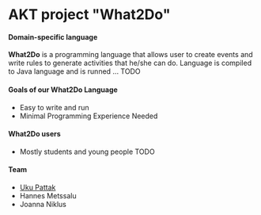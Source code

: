 AKT project "What2Do"
===========

#### Domain-specific language

**What2Do** is a programming language that allows user to create events and write rules to generate activities that he/she can do. Language is compiled to Java language and is runned ... TODO

#### Goals of our What2Do Language
* Easy to write and run
* Minimal Programming Experience Needed

#### What2Do users
* Mostly students and young people TODO

#### Team
* [Uku Pattak](https://www.linkedin.com/pub/uku-pattak/68/932/241)
* Hannes Metssalu
* Joanna Niklus
